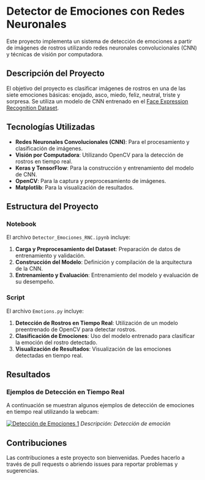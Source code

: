 # Detector de Emociones con Redes Neuronales

Este proyecto implementa un sistema de detección de emociones a partir de imágenes de rostros utilizando redes neuronales convolucionales (CNN) y técnicas de visión por computadora.

## Descripción del Proyecto

El objetivo del proyecto es clasificar imágenes de rostros en una de las siete emociones básicas: enojado, asco, miedo, feliz, neutral, triste y sorpresa. Se utiliza un modelo de CNN entrenado en el [Face Expression Recognition Dataset](https://www.kaggle.com/datasets/jonathanoheix/face-expression-recognition-dataset).

## Tecnologías Utilizadas

- **Redes Neuronales Convolucionales (CNN)**: Para el procesamiento y clasificación de imágenes.
- **Visión por Computadora**: Utilizando OpenCV para la detección de rostros en tiempo real.
- **Keras y TensorFlow**: Para la construcción y entrenamiento del modelo de CNN.
- **OpenCV**: Para la captura y preprocesamiento de imágenes.
- **Matplotlib**: Para la visualización de resultados.

## Estructura del Proyecto

### Notebook

El archivo `Detector_Emociones_RNC.ipynb` incluye:

1. **Carga y Preprocesamiento del Dataset**: Preparación de datos de entrenamiento y validación.
2. **Construcción del Modelo**: Definición y compilación de la arquitectura de la CNN.
3. **Entrenamiento y Evaluación**: Entrenamiento del modelo y evaluación de su desempeño.

### Script

El archivo `Emotions.py` incluye:

1. **Detección de Rostros en Tiempo Real**: Utilización de un modelo preentrenado de OpenCV para detectar rostros.
2. **Clasificación de Emociones**: Uso del modelo entrenado para clasificar la emoción del rostro detectado.
3. **Visualización de Resultados**: Visualización de las emociones detectadas en tiempo real.

## Resultados

### Ejemplos de Detección en Tiempo Real

A continuación se muestran algunos ejemplos de detección de emociones en tiempo real utilizando la webcam:

[![Detección de Emociones 1](https://i.postimg.cc/T1pH1k9f/Captura-de-pantalla-65.png)](https://postimg.cc/gLbKBHQT)
*Descripción: Detección de emoción*


## Contribuciones

Las contribuciones a este proyecto son bienvenidas. Puedes hacerlo a través de pull requests o abriendo issues para reportar problemas y sugerencias.


